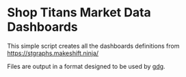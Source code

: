 # Shop Titans Market Data Dashboards

This simple script creates all the dashboards definitions from https://stgraphs.makeshift.ninja/

Files are output in a format designed to be used by [gdg](https://netsage-project.github.io/grafana-dashboard-manager).

